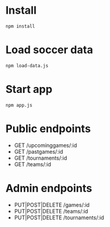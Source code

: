 # Install
`npm install`

# Load soccer data
`npm load-data.js`

# Start app
`npm app.js`

# Public endpoints
* GET /upcominggames/:id
* GET /pastgames/:id
* GET /tournaments/:id
* GET /teams/:id

# Admin endpoints
* PUT|POST|DELETE /games/:id
* PUT|POST|DELETE /teams/:id
* PUT|POST|DELETE /tournaments/:id
